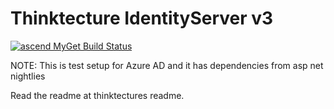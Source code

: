 # Thinktecture IdentityServer v3 #

[![ascend MyGet Build Status](https://www.myget.org/BuildSource/Badge/ascend?identifier=e15fe1c0-b4a7-495b-8ba5-07abfb351816)](https://www.myget.org/)

NOTE: This is test setup for Azure AD and it has dependencies from asp net nightlies

Read the readme at thinktectures readme. 
